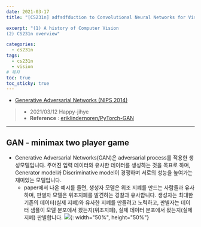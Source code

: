 ```yaml
---
date: 2021-03-17
title: "[CS231n] adfsdfduction to Convolutional Neural Networks for Visual Recognition"

excerpt: "(1) A history of Computer Vision
(2) CS231n overview"

categories: 
  - cs231n
tags: 
  - cs231n
  - vision
# 목차
toc: true  
toc_sticky: true 
---
```



- [Generative Adversarial Networks (NIPS 2014)](https://arxiv.org/abs/1406.2661)

> - 2021/03/12 Happy-jihye
> - **Reference** : [eriklindernoren/PyTorch-GAN](https://github.com/eriklindernoren/PyTorch-GAN/blob/master/implementations/gan/gan.py)

---


## **GAN - minimax two player game**
- Generative Adversarial Networks(GAN)은 adversarial process를 적용한 생성모델입니다. 주어진 입력 데이터와 유사한 데이터를 생성하는 것을 목표로 하며, Generator model과 Discriminative model이 경쟁하며 서로의 성능을 높여가는 재미있는 모델입니다. 
  - paper에서 나온 예시를 들면, 생성자 모델은 위조 지폐를 만드는 사람들과 유사하며, 판별자 모델은 위조지폐를 발견하는 경찰과 유사합니다. 생성자는 최대한 기존의 데이터(실제 지폐)와 유사한 지폐를 만들려고 노력하고, 판별자는 데이터 샘플이 모델 분포에서 왔는지(위조지폐), 실제 데이터 분포에서 왔는지(실제 지폐) 판별합니다.
  ![](https://github.com/happy-jihye/GAN/blob/main/images/gan3.png?raw=1){: width="50%", height="50%"}
